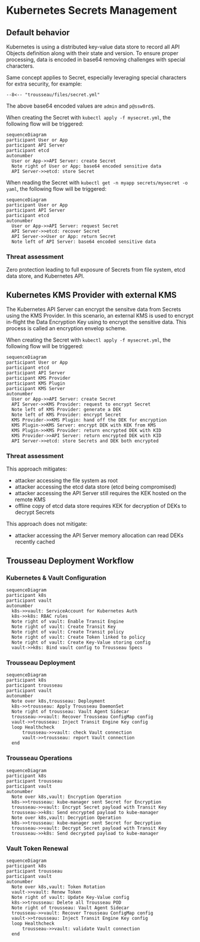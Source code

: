 # Kubernetes Secrets Management

## Default behavior 

Kubernetes is using a distributed key-value data store to record all API Objects definition along with their state and version. To ensure proper processing, data is encoded in base64 removing challenges with special characters.  

Same concept applies to Secret, especially leveraging special characters for extra security, for example:

``` title="secret.yml"
--8<-- "trousseau/files/secret.yml"
```

The above base64 encoded values are ```admin``` and ```p@ssw0rd$```. 

When creating the Secret with ```kubectl apply -f mysecret.yml```, the following flow will be triggered: 

```mermaid
sequenceDiagram
participant User or App
participant API Server
participant etcd
autonumber
  User or App->>API Server: create Secret
  Note right of User or App: base64 encoded sensitive data
  API Server->>etcd: store Secret
```

When reading the Secret with ```kubectl get -n myapp secrets/mysecret -o yaml```, the following flow will be triggered:  

```mermaid
sequenceDiagram
participant User or App
participant API Server
participant etcd
autonumber
  User or App->>API Server: request Secret
  API Server->>etcd: recover Secret
  API Server->>User or App: return Secret
  Note left of API Server: base64 encoded sensitive data
```

### Threat assessment 
Zero protection leading to full exposure of Secrets from file system, etcd data store, and Kubernetes API.

## Kubernetes KMS Provider with external KMS

The Kubernetes API Server can encrypt the sensitve data from Secrets using the KMS Provider. In this scenario, an external KMS is used to encrypt in-flight the Data Encryption Key using to encrypt the sensitive data. This process is called an encryption envelop scheme.   

When creating the Secret with ```kubectl apply -f mysecret.yml```, the following flow will be triggered: 

```mermaid
sequenceDiagram
participant User or App
participant etcd
participant API Server
participant KMS Provider
participant KMS Plugin
participant KMS Server
autonumber
  User or App->>API Server: create Secret
  API Server->>KMS Provider: request to encrypt Secret
  Note left of KMS Provider: generate a DEK
  Note left of KMS Provider: encrypt Secret
  KMS Provider->>KMS Plugin: hand off the DEK for encryption
  KMS Plugin->>KMS Server: encrypt DEK with KEK from KMS
  KMS Plugin->>KMS Provider: return encrypted DEK with KID
  KMS Provider->>API Server: return encrypted DEK with KID
  API Server->>etcd: store Secrets and DEK both encrypted
```

### Threat assessment 
This approach mitigates:

- attacker accessing the file system as root
- attacker accessing the etcd data store (etcd being compromised)
- attacker accessing the API Server still requires the KEK hosted on the remote KMS 
- offline copy of etcd data store requires KEK for decryption of DEKs to decrypt Secrets

This approach does not mitigate:

- attacker accessing the API Server memory allocation can read DEKs recently cached

## Trousseau Deployment Workflow 

### Kubernetes & Vault Configuration
```mermaid
sequenceDiagram
participant k8s
participant vault
autonumber
  k8s->>vault: ServiceAccount for Kubernetes Auth
  k8s->>k8s: RBAC rules
  Note right of vault: Enable Transit Engine
  Note right of vault: Create Transit Key
  Note right of vault: Create Transit policy
  Note right of vault: Create Token linked to policy
  Note right of vault: Create Key-Value storing config
  vault->>k8s: Bind vault config to Trousseau Specs
```

### Trousseau Deployment 
```mermaid
sequenceDiagram
participant k8s
participant trousseau
participant vault
autonumber
  Note over k8s,trousseau: Deployment
  k8s->>trousseau: Apply Trousseau DaemonSet
  Note right of trousseau: Vault Agent Sidecar
  trousseau->>vault: Recover Trousseau ConfigMap config
  vault->>trousseau: Inject Transit Engine Key config
  loop Healthcheck
      trousseau->>vault: check Vault connection
      vault->>trousseau: report Vault connection
  end
```

### Trousseau Operations
```mermaid
sequenceDiagram
participant k8s
participant trousseau
participant vault
autonumber
  Note over k8s,vault: Encryption Operation
  k8s->>trousseau: kube-manager sent Secret for Encryption
  trousseau->>vault: Encrypt Secret payload with Transit Key
  trousseau->>k8s: Send encrypted payload to kube-manager
  Note over k8s,vault: Decryption Operation
  k8s->>trousseau: kube-manager sent Secret for Decryption
  trousseau->>vault: Decrypt Secret payload with Transit Key
  trousseau->>k8s: Send decrypted payload to kube-manager
```

### Vault Token Renewal
```mermaid
sequenceDiagram
participant k8s
participant trousseau
participant vault
autonumber
  Note over k8s,vault: Token Rotation
  vault->>vault: Renew Token
  Note right of vault: Update Key-Value config
  k8s->>trousseau: Delete all Trousseau POD
  Note right of trousseau: Vault Agent Sidecar
  trousseau->>vault: Recover Trousseau ConfigMap config
  vault->>trousseau: Inject Transit Engine Key config
  loop Healthcheck
      trousseau->>vault: validate Vault connection
  end
```
